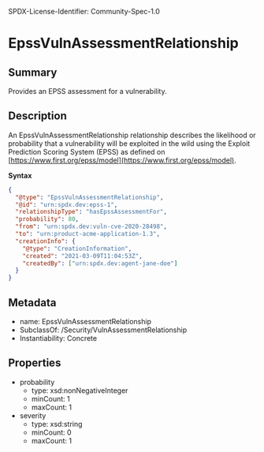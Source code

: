 SPDX-License-Identifier: Community-Spec-1.0

# EpssVulnAssessmentRelationship

## Summary

Provides an EPSS assessment for a vulnerability.

## Description

An EpssVulnAssessmentRelationship relationship describes the likelihood or probability that a vulnerability will be exploited in the wild using the Exploit Prediction Scoring System (EPSS) as defined on [https://www.first.org/epss/model](https://www.first.org/epss/model).

**Syntax**

```json
{
  "@type": "EpssVulnAssessmentRelationship",
  "@id": "urn:spdx.dev:epss-1",
  "relationshipType": "hasEpssAssessmentFor",
  "probability": 80,
  "from": "urn:spdx.dev:vuln-cve-2020-28498",
  "to": "urn:product-acme-application-1.3",
  "creationInfo": {
    "@type": "CreationInformation",
    "created": "2021-03-09T11:04:53Z",
    "createdBy": ["urn:spdx.dev:agent-jane-doe"]
  }
}
```


## Metadata

- name: EpssVulnAssessmentRelationship
- SubclassOf: /Security/VulnAssessmentRelationship
- Instantiability: Concrete

## Properties

- probability
  - type: xsd:nonNegativeInteger
  - minCount: 1
  - maxCount: 1
- severity
  - type: xsd:string
  - minCount: 0
  - maxCount: 1
